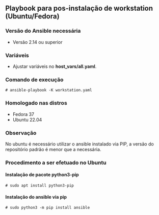 ## Playbook para pos-instalação de workstation (Ubuntu/Fedora)

### Versão do Ansible necessária
- Versão 2.14 ou superior

### Variáveis
- Ajustar variáveis no **host_vars/all.yaml**.

### Comando de execução

```shell
# ansible-playbook -K workstation.yaml
```

### Homologado nas distros
- Fedora 37
- Ubuntu 22.04

### Observação
No ubuntu é necessário utilizar o ansible instalado via PIP, a versão do repositório padrão é menor que a necessária.

### Procedimento a ser efetuado no Ubuntu

#### Instalação de pacote python3-pip
```shell
# sudo apt install python3-pip
```
#### Instalação do ansible via pip
```shell
# sudo python3 -m pip install ansible
```